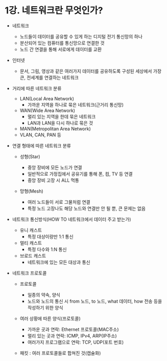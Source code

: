 # 1강. 네트워크란 무엇인가?

- 네트워크
    - 노드들이 데이터를 공유할 수 있게 하는 디지털 전기 통신망의 하나
    - 분산되어 있는 컴퓨터를 통신망으로 연결한 것
    - 노드 간 연결을 통해 서로에게 데이터를 교환
- 인터넷
    - 문서, 그림, 영상과 같은 여러가지 데이터를 공유하도록 구성된 세상에서 가장 큰, 전세계를 연결하는 네트워크

- 거리에 따른 네트워크 분류
    - LAN(Local Area Network)
        - 가까운 지역을 하나로 묶은 네트워크(근거리 통신망)
    - WAN(Wide Area Network)
        - 멀리 있는 지역을 한데 묶은 네트워크
        - LAN과 LAN을 다시 하나로 묶은 것
    - MAN(Metropolitan Area Network)
    - VLAN, CAN, PAN 등

- 연결 형태에 따른 네트워크 분류
    - 성형(Star)
        - 중앙 장비에 모든 노드가 연결
        - 일반적으로 가정집에서 공유기를 통해 폰, 컴, TV 등 연결
        - 중앙 장비 고장 시 ALL 먹통

    - 망형(Mesh)
        - 여러 노드들이 서로 그물처럼 연결
        - 특정 노드 고장나도 해당 노드와 연결만 안 될 뿐, 큰 문제는 없음

- 네트워크 통신방식(HOW TO 네트워크에서 데이터 주고 받는가)
    - 유니 캐스트
        - 특정 대상이랑만 1:1 통신
    - 멀티 캐스트
        - 특정 다수와 1:N 통신
    - 브로드 캐스트
        - 네트워크에 있는 모든 대상과 통신

- 네트워크 프로토콜
    - 프로토콜
        - 일종의 약속, 양식
        - 노드와 노드의 통신 시 from 노드, to 노드, what 데이터, how 전송 등을 작성하기 위한 양식
    - 여러 상황에 따른 양식(프로토콜)
        - 가까운 곳과 연락: Ethernet 프로토콜(MAC주소)
        - 멀리 있는 곳과 연락: ICMP, IPv4, ARP(IP주소)
        - 여러가지 프로그램으로 연락: TCP, UDP(포트 번호)

    - 패킷 : 여러 프로토콜들로 합쳐진 것(캡슐화)
